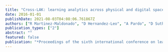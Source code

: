 ```yaml
---
title: "Cross-LAK: learning analytics across physical and digital spaces"
date: 2016-01-01
publishDate: 2021-08-03T04:08:06.761867Z
authors: ["R Martinez-Maldonado", "D Hernandez-Leo", "A Pardo", "D Suthers", "K Kitto", " ..."]
publication_types: ["2"]
abstract: ""
featured: false
publication: "*Proceedings of the sixth international conference on learning analytics …*"
---
```


